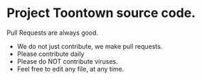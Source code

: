 Project Toontown source code.
=====================================================================
Pull Requests are always good. 

- We do not just contribute, we make pull requests.
- Please contribute daily
- Please do NOT contribute viruses.
- Feel free to edit any file, at any time. 
